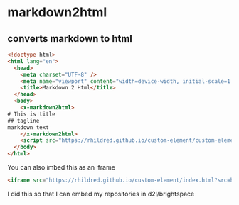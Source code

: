 # markdown2html
## converts markdown to html

```html
<!doctype html>
<html lang="en">
  <head>
    <meta charset="UTF-8" />
    <meta name="viewport" content="width=device-width, initial-scale=1.0" />
    <title>Markdown 2 Html</title>
  </head>
  <body>
    <x-markdown2html>
# This is title
## tagline
markdown text     
    </x-markdown2html>
    <script src="https://rhildred.github.io/custom-element/custom-element.js"></script>
  </body>
</html>


```

You can also imbed this as an iframe

```html
<iframe src="https://rhildred.github.io/custom-element/index.html?src=https://github.com/rhildred/custom-element/raw/main/README.md" frameborder="0"></iframe>
```

I did this so that I can embed my repositories in d2l/brightspace


